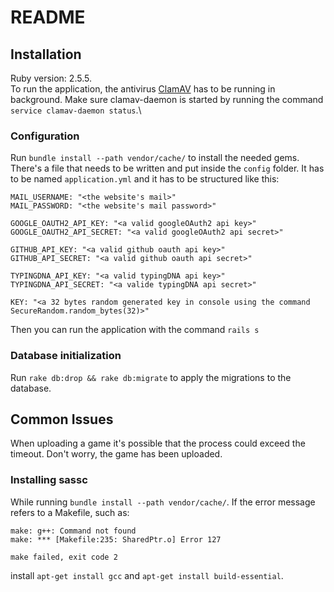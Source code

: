 # README

## Installation
Ruby version: 2.5.5.\
To run the application, the antivirus [ClamAV](https://www.clamav.net/) has to be running in background. Make sure clamav-daemon is started by running the command 
`service clamav-daemon status`.\
### Configuration
Run `bundle install --path vendor/cache/` to install the needed gems.\
There's a file that needs to be written and put inside the `config` folder. It has to be named `application.yml` and it has to be structured like this:
```
MAIL_USERNAME: "<the website's mail>"
MAIL_PASSWORD: "<the website's mail password>"

GOOGLE_OAUTH2_API_KEY: "<a valid googleOAuth2 api key>"
GOOGLE_OAUTH2_API_SECRET: "<a valid googleOAuth2 api secret>"

GITHUB_API_KEY: "<a valid github oauth api key>"
GITHUB_API_SECRET: "<a valid github oauth api secret>"

TYPINGDNA_API_KEY: "<a valid typingDNA api key>"
TYPINGDNA_API_SECRET: "<a valide typingDNA api secret>"

KEY: "<a 32 bytes random generated key in console using the command SecureRandom.random_bytes(32)>"
```
Then you can run the application with the command `rails s`


### Database initialization 
Run `rake db:drop && rake db:migrate` to apply the migrations to the database.

## Common Issues
When uploading a game it's possible that the process could exceed the timeout. Don't worry, the game has been uploaded.
### Installing sassc
While running `bundle install --path vendor/cache/`.
If the error message refers to a Makefile, such as:
```
make: g++: Command not found
make: *** [Makefile:235: SharedPtr.o] Error 127

make failed, exit code 2
```
install `apt-get install gcc` and `apt-get install build-essential`.
